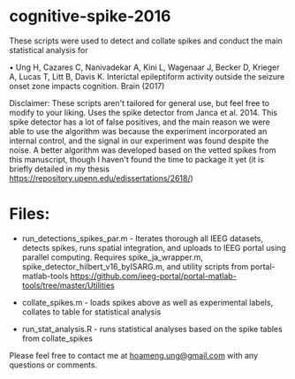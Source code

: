 # cognitive-spike-2016
These scripts were used to detect and collate spikes and conduct the main statistical analysis for 

•	Ung H, Cazares C, Nanivadekar A, Kini L, Wagenaar J, Becker D, Krieger A, Lucas T, Litt B, Davis K. Interictal epileptiform activity outside the seizure onset zone impacts cognition. Brain (2017) 

Disclaimer: These scripts aren't tailored for general use, but feel free to modify to your liking. Uses the spike detector from Janca et al. 2014. This spike detector has a lot of false positives, and the main reason we were able to use the algorithm was because the experiment incorporated an internal control, and the signal in our experiment was found despite the noise. A better algorithm was developed based on the vetted spikes from this manuscript, though I haven't found the time to package it yet (it is briefly detailed in my thesis https://repository.upenn.edu/edissertations/2618/)

# Files:
- run_detections_spikes_par.m	- Iterates thorough all IEEG datasets, detects spikes, runs spatial integration, and uploads to IEEG portal using parallel computing. Requires spike_ja_wrapper.m, spike_detector_hilbert_v16_byISARG.m, and utility scripts from portal-matlab-tools
https://github.com/ieeg-portal/portal-matlab-tools/tree/master/Utilities

- collate_spikes.m	- loads spikes above as well as experimental labels, collates to table for statistical analysis  
- run_stat_analysis.R - runs statistical analyses based on the spike tables from collate_spikes

Please feel free to contact me at hoameng.ung@gmail.com with any questions or comments.





